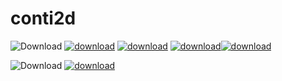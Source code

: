 # conti2d

![Download](https://img.shields.io/badge/Download-orange.svg)   [![download](https://img.shields.io/badge/binary-win-green.svg)]()  [![download](https://img.shields.io/badge/binary-Linux-green.svg)]()  [![download](https://img.shields.io/badge/binary-OSX-green.svg)](www.modernfig.cn)[![download](https://img.shields.io/badge/source-v2.0-green.svg)](www.modernfig.cn)

![Download](https://img.shields.io/badge/Documents-orange.svg) [![download](https://img.shields.io/badge/Doxygen-doc-green.svg)](https://cosmicscholar.github.io/conti2d/)